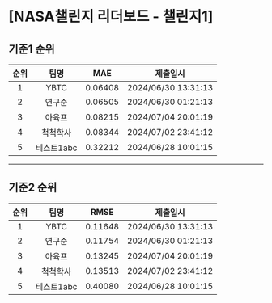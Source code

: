 # [NASA챌린지 리더보드 - 챌린지1]
## 기준1 순위
| 순위 | 팀명 | MAE | 제출일시 |
|:----:|:----:|:-----:|:----:|
| 1 | YBTC | 0.06408 | 2024/06/30 13:31:13 |
| 2 | 연구준 | 0.06505 | 2024/06/30 01:21:13 |
| 3 | 아육프 | 0.08215 | 2024/07/04 20:01:19 |
| 4 | 척척학사 | 0.08344 | 2024/07/02 23:41:12 |
| 5 | 테스트1abc | 0.32212 | 2024/06/28 10:01:15 |
___
## 기준2 순위
| 순위 | 팀명 | RMSE | 제출일시 |
|:----:|:----:|:-----:|:----:|
| 1 | YBTC | 0.11648 | 2024/06/30 13:31:13 |
| 2 | 연구준 | 0.11754 | 2024/06/30 01:21:13 |
| 3 | 아육프 | 0.13245 | 2024/07/04 20:01:19 |
| 4 | 척척학사 | 0.13513 | 2024/07/02 23:41:12 |
| 5 | 테스트1abc | 0.40080 | 2024/06/28 10:01:15 |
